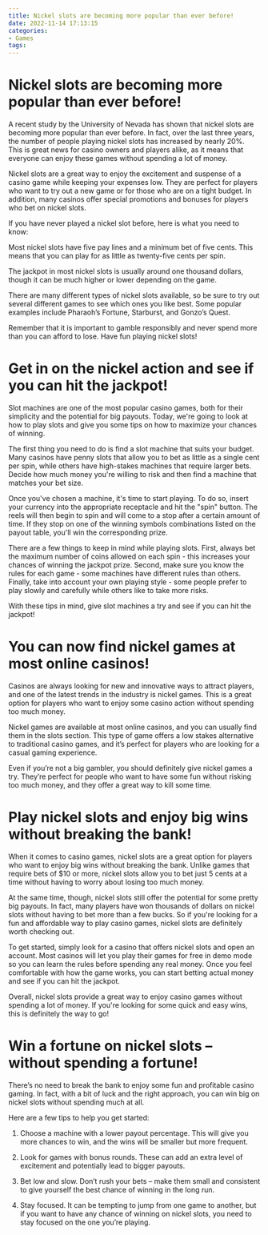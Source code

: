 ```yaml
---
title: Nickel slots are becoming more popular than ever before!
date: 2022-11-14 17:13:15
categories:
- Games
tags:
---
```



#  Nickel slots are becoming more popular than ever before!

A recent study by the University of Nevada has shown that nickel slots are becoming more popular than ever before. In fact, over the last three years, the number of people playing nickel slots has increased by nearly 20%. This is great news for casino owners and players alike, as it means that everyone can enjoy these games without spending a lot of money.

Nickel slots are a great way to enjoy the excitement and suspense of a casino game while keeping your expenses low. They are perfect for players who want to try out a new game or for those who are on a tight budget. In addition, many casinos offer special promotions and bonuses for players who bet on nickel slots.

If you have never played a nickel slot before, here is what you need to know:

Most nickel slots have five pay lines and a minimum bet of five cents. This means that you can play for as little as twenty-five cents per spin.

The jackpot in most nickel slots is usually around one thousand dollars, though it can be much higher or lower depending on the game.

There are many different types of nickel slots available, so be sure to try out several different games to see which ones you like best. Some popular examples include Pharaoh’s Fortune, Starburst, and Gonzo’s Quest.

Remember that it is important to gamble responsibly and never spend more than you can afford to lose. Have fun playing nickel slots!

#  Get in on the nickel action and see if you can hit the jackpot!

Slot machines are one of the most popular casino games, both for their simplicity and the potential for big payouts. Today, we're going to look at how to play slots and give you some tips on how to maximize your chances of winning.

The first thing you need to do is find a slot machine that suits your budget. Many casinos have penny slots that allow you to bet as little as a single cent per spin, while others have high-stakes machines that require larger bets. Decide how much money you're willing to risk and then find a machine that matches your bet size.

Once you've chosen a machine, it's time to start playing. To do so, insert your currency into the appropriate receptacle and hit the "spin" button. The reels will then begin to spin and will come to a stop after a certain amount of time. If they stop on one of the winning symbols combinations listed on the payout table, you'll win the corresponding prize.

There are a few things to keep in mind while playing slots. First, always bet the maximum number of coins allowed on each spin - this increases your chances of winning the jackpot prize. Second, make sure you know the rules for each game - some machines have different rules than others. Finally, take into account your own playing style - some people prefer to play slowly and carefully while others like to take more risks.

With these tips in mind, give slot machines a try and see if you can hit the jackpot!

#  You can now find nickel games at most online casinos!

Casinos are always looking for new and innovative ways to attract players, and one of the latest trends in the industry is nickel games. This is a great option for players who want to enjoy some casino action without spending too much money.

Nickel games are available at most online casinos, and you can usually find them in the slots section. This type of game offers a low stakes alternative to traditional casino games, and it’s perfect for players who are looking for a casual gaming experience.

Even if you’re not a big gambler, you should definitely give nickel games a try. They’re perfect for people who want to have some fun without risking too much money, and they offer a great way to kill some time.

#  Play nickel slots and enjoy big wins without breaking the bank!

When it comes to casino games, nickel slots are a great option for players who want to enjoy big wins without breaking the bank. Unlike games that require bets of $10 or more, nickel slots allow you to bet just 5 cents at a time without having to worry about losing too much money.

At the same time, though, nickel slots still offer the potential for some pretty big payouts. In fact, many players have won thousands of dollars on nickel slots without having to bet more than a few bucks. So if you're looking for a fun and affordable way to play casino games, nickel slots are definitely worth checking out.

To get started, simply look for a casino that offers nickel slots and open an account. Most casinos will let you play their games for free in demo mode so you can learn the rules before spending any real money. Once you feel comfortable with how the game works, you can start betting actual money and see if you can hit the jackpot.

Overall, nickel slots provide a great way to enjoy casino games without spending a lot of money. If you're looking for some quick and easy wins, this is definitely the way to go!

#  Win a fortune on nickel slots – without spending a fortune!

There’s no need to break the bank to enjoy some fun and profitable casino gaming. In fact, with a bit of luck and the right approach, you can win big on nickel slots without spending much at all.

Here are a few tips to help you get started:

1. Choose a machine with a lower payout percentage. This will give you more chances to win, and the wins will be smaller but more frequent.

2. Look for games with bonus rounds. These can add an extra level of excitement and potentially lead to bigger payouts.

3. Bet low and slow. Don’t rush your bets – make them small and consistent to give yourself the best chance of winning in the long run.

4. Stay focused. It can be tempting to jump from one game to another, but if you want to have any chance of winning on nickel slots, you need to stay focused on the one you’re playing.